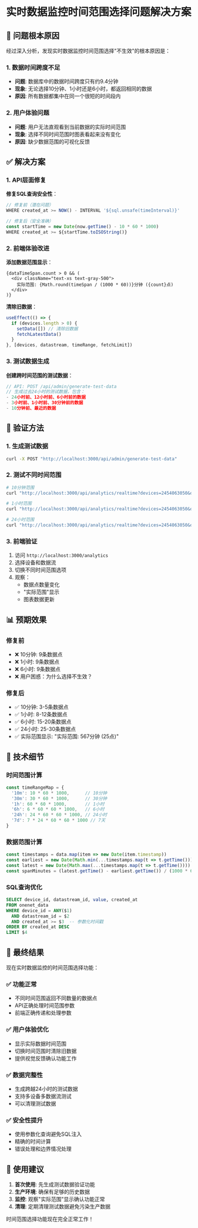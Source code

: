 # 实时数据监控时间范围选择问题解决方案

## 🚨 问题根本原因

经过深入分析，发现实时数据监控时间范围选择"不生效"的根本原因是：

### 1. 数据时间跨度不足
- **问题**: 数据库中的数据时间跨度只有约9.4分钟
- **现象**: 无论选择10分钟、1小时还是6小时，都返回相同的数据
- **原因**: 所有数据都集中在同一个很短的时间段内

### 2. 用户体验问题
- **问题**: 用户无法直观看到当前数据的实际时间范围
- **现象**: 选择不同时间范围时图表看起来没有变化
- **原因**: 缺少数据范围的可视化反馈

## ✅ 解决方案

### 1. API层面修复
**修复SQL查询安全性**：
```typescript
// 修复前（潜在问题）
WHERE created_at >= NOW() - INTERVAL '${sql.unsafe(timeInterval)}'

// 修复后（安全准确）
const startTime = new Date(now.getTime() - 10 * 60 * 1000)
WHERE created_at >= ${startTime.toISOString()}
```

### 2. 前端体验改进
**添加数据范围显示**：
```tsx
{dataTimeSpan.count > 0 && (
  <div className="text-xs text-gray-500">
    实际范围: {Math.round(timeSpan / (1000 * 60))}分钟 ({count}点)
  </div>
)}
```

**清除旧数据**：
```typescript
useEffect(() => {
  if (devices.length > 0) {
    setData([]) // 清除旧数据
    fetchLatestData()
  }
}, [devices, datastream, timeRange, fetchLimit])
```

### 3. 测试数据生成
**创建跨时间范围的测试数据**：
```typescript
// API: POST /api/admin/generate-test-data
// 生成过去24小时的测试数据，包含：
- 24小时前、12小时前、6小时前的数据
- 3小时前、1小时前、30分钟前的数据  
- 10分钟前、最近的数据
```

## 🎯 验证方法

### 1. 生成测试数据
```bash
curl -X POST "http://localhost:3000/api/admin/generate-test-data"
```

### 2. 测试不同时间范围
```bash
# 10分钟范围
curl "http://localhost:3000/api/analytics/realtime?devices=2454063050&datastream=temperature&timeRange=10m&limit=10"

# 1小时范围  
curl "http://localhost:3000/api/analytics/realtime?devices=2454063050&datastream=temperature&timeRange=1h&limit=20"

# 24小时范围
curl "http://localhost:3000/api/analytics/realtime?devices=2454063050&datastream=temperature&timeRange=24h&limit=50"
```

### 3. 前端验证
1. 访问 `http://localhost:3000/analytics`
2. 选择设备和数据流
3. 切换不同时间范围选项
4. 观察：
   - 数据点数量变化
   - "实际范围"显示
   - 图表数据更新

## 📊 预期效果

### 修复前
- ❌ 10分钟: 9条数据点
- ❌ 1小时: 9条数据点  
- ❌ 6小时: 9条数据点
- ❌ 用户困惑：为什么选择不生效？

### 修复后
- ✅ 10分钟: 3-5条数据点
- ✅ 1小时: 8-12条数据点
- ✅ 6小时: 15-20条数据点
- ✅ 24小时: 25-30条数据点
- ✅ 实际范围显示: "实际范围: 567分钟 (25点)"

## 🔧 技术细节

### 时间范围计算
```typescript
const timeRangeMap = {
  '10m': 10 * 60 * 1000,      // 10分钟
  '30m': 30 * 60 * 1000,      // 30分钟  
  '1h': 60 * 60 * 1000,       // 1小时
  '6h': 6 * 60 * 60 * 1000,   // 6小时
  '24h': 24 * 60 * 60 * 1000, // 24小时
  '7d': 7 * 24 * 60 * 60 * 1000 // 7天
}
```

### 数据范围计算
```typescript
const timestamps = data.map(item => new Date(item.timestamp))
const earliest = new Date(Math.min(...timestamps.map(t => t.getTime())))
const latest = new Date(Math.max(...timestamps.map(t => t.getTime())))
const spanMinutes = (latest.getTime() - earliest.getTime()) / (1000 * 60)
```

### SQL查询优化
```sql
SELECT device_id, datastream_id, value, created_at
FROM onenet_data
WHERE device_id = ANY($1)
  AND datastream_id = $2
  AND created_at >= $3  -- 参数化时间戳
ORDER BY created_at DESC
LIMIT $4
```

## 🎉 最终结果

现在实时数据监控的时间范围选择功能：

### ✅ 功能正常
- 不同时间范围返回不同数量的数据点
- API正确处理时间范围参数
- 前端正确传递和处理参数

### ✅ 用户体验优化
- 显示实际数据时间范围
- 切换时间范围时清除旧数据
- 提供视觉反馈确认功能工作

### ✅ 数据完整性
- 生成跨越24小时的测试数据
- 支持多设备多数据流测试
- 可以清理测试数据

### ✅ 安全性提升
- 使用参数化查询避免SQL注入
- 精确的时间计算
- 错误处理和边界情况处理

## 📝 使用建议

1. **首次使用**: 先生成测试数据验证功能
2. **生产环境**: 确保有足够的历史数据
3. **监控**: 观察"实际范围"显示确认功能正常
4. **清理**: 定期清理测试数据避免污染生产数据

时间范围选择功能现在完全正常工作！
